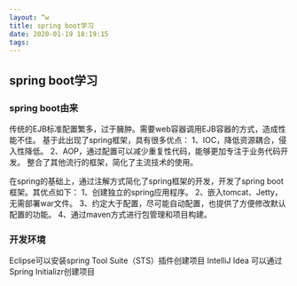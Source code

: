 ```yaml
---
layout: “w
title: spring boot学习
date: 2020-01-19 18:19:15
tags:
---
```


## spring boot学习

### spring boot由来
传统的EJB标准配置繁多，过于臃肿。需要web容器调用EJB容器的方式，造成性能不佳。
基于此出现了spring框架，具有很多优点：
1、IOC，降低资源耦合，侵入性降低。
2、AOP，通过配置可以减少重复性代码，能够更加专注于业务代码开发。
整合了其他流行的框架，简化了主流技术的使用。

在spring的基础上，通过注解方式简化了spring框架的开发，开发了spring boot框架。其优点如下：
1、创建独立的spring应用程序。
2、嵌入tomcat、Jetty，无需部署war文件。
3、约定大于配置，尽可能自动配置，也提供了方便修改默认配置的功能。
4、通过maven方式进行包管理和项目构建。

### 开发环境
Eclipse可以安装spring Tool Suite（STS）插件创建项目
IntelliJ Idea 可以通过Spring Initializr创建项目


